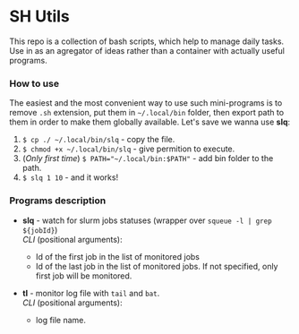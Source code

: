 # SH Utils

This repo is a collection of bash scripts, which help to manage daily tasks. Use in as an agregator of ideas rather 
than a container with actually useful programs.

### How to use

The easiest and the most convenient way to use such mini-programs is to remove `.sh` extension, put them in 
`~/.local/bin` folder, then export path to them in order to make them globally available. Let's save we wanna use 
**slq**:

1) `$ cp ./ ~/.local/bin/slq` - copy the file.
2) `$ chmod +x ~/.local/bin/slq` - give permition to execute.
3) (_Only first time_) `$ PATH="~/.local/bin:$PATH"` - add bin folder to the path.
3) `$ slq 1 10` - and it works!

### Programs description

* **slq** - watch for slurm jobs statuses (wrapper over `squeue -l | grep ${jobId}`)  
_CLI_ (positional arguments):   
    * Id of the first job in the list of monitored jobs
    * Id of the last job in the list of monitored jobs. If not specified, only first job will be monitored.

* **tl** - monitor log file with `tail` and `bat`.  
 _CLI_ (positional arguments):   
    * log file name.
    